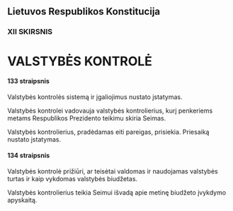 ## Lietuvos Respublikos Konstitucija

### XII SKIRSNIS

# VALSTYBĖS KONTROLĖ

#### 133 straipsnis

Valstybės kontrolės sistemą ir įgaliojimus nustato įstatymas.

Valstybės kontrolei vadovauja valstybės kontrolierius, kurį penkeriems metams Respublikos Prezidento teikimu skiria Seimas.

Valstybės kontrolierius, pradėdamas eiti pareigas, prisiekia. Priesaiką nustato įstatymas.

#### 134 straipsnis

Valstybės kontrolė prižiūri, ar teisėtai valdomas ir naudojamas valstybės turtas ir kaip vykdomas valstybės biudžetas.

Valstybės kontrolierius teikia Seimui išvadą apie metinę biudžeto įvykdymo apyskaitą.
